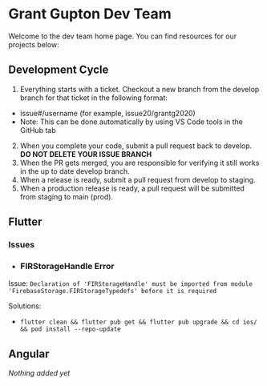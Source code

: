 # Grant Gupton Dev Team
Welcome to the dev team home page. You can find resources for our projects below:

## Development Cycle
1. Everything starts with a ticket. Checkout a new branch from the develop branch for that ticket in the following format:
  - issue#/username (for example, issue20/grantg2020)
  - Note: This can be done automatically by using VS Code tools in the GitHub tab
2. When you complete your code, submit a pull request back to develop. **DO NOT DELETE YOUR ISSUE BRANCH**
3. When the PR gets merged, you are responsible for verifying it still works in the up to date develop branch.
4. When a release is ready, submit a pull request from develop to staging.
5. When a production release is ready, a pull request will be submitted from staging to main (prod).

## Flutter
### Issues
- ### FIRStorageHandle Error
Issue: 
`Declaration of 'FIRStorageHandle' must be imported from module 'FirebaseStorage.FIRStorageTypedefs' before it is required`

Solutions:
- `flutter clean && flutter pub get && flutter pub upgrade && cd ios/ && pod install --repo-update`

## Angular
_Nothing added yet_
